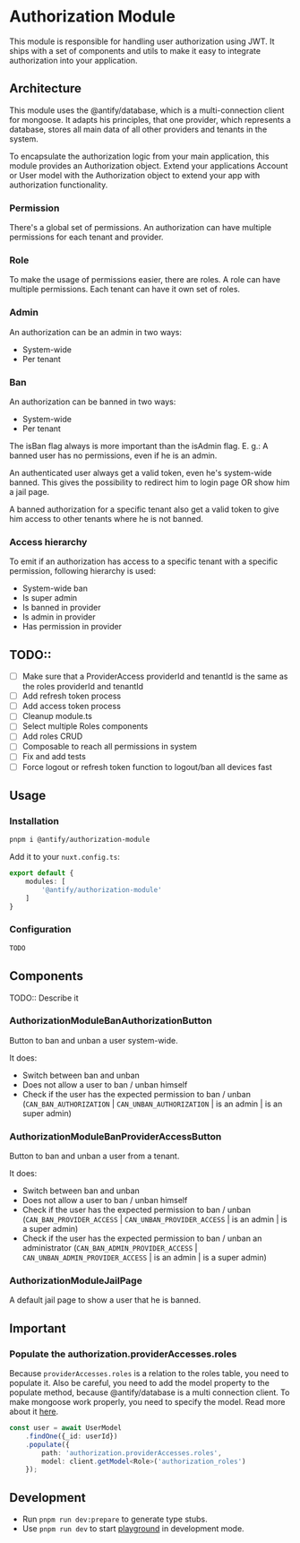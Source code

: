 # Authorization Module

This module is responsible for handling user authorization using JWT.
It ships with a set of components and utils to make it easy to integrate authorization into your application.

## Architecture

This module uses the @antify/database, which is a multi-connection client for mongoose.
It adapts his principles, that one provider, which represents a database, stores all main data 
of all other providers and tenants in the system.

To encapsulate the authorization logic from your main application, this module provides an Authorization object.
Extend your applications Account or User model with the Authorization object to extend your app with 
authorization functionality.

### Permission

There's a global set of permissions. An authorization can have multiple permissions 
for each tenant and provider.

### Role

To make the usage of permissions easier, there are roles. A role can have multiple permissions.
Each tenant can have it own set of roles.

### Admin

An authorization can be an admin in two ways:
- System-wide
- Per tenant

### Ban

An authorization can be banned in two ways:
- System-wide
- Per tenant

The isBan flag always is more important than the isAdmin flag.
E. g.: A banned user has no permissions, even if he is an admin.

An authenticated user always get a valid token, even he's system-wide banned. 
This gives the possibility to redirect him to login page OR show him a jail page.

A banned authorization for a specific tenant also get a valid token to give him access to other tenants 
where he is not banned.

### Access hierarchy

To emit if an authorization has access to a specific tenant with a specific permission,
following hierarchy is used:

- System-wide ban
- Is super admin
- Is banned in provider
- Is admin in provider
- Has permission in provider

## TODO::

- [ ] Make sure that a ProviderAccess providerId and tenantId is the same as the roles providerId and tenantId
- [ ] Add refresh token process
- [ ] Add access token process
- [ ] Cleanup module.ts
- [ ] Select multiple Roles components
- [ ] Add roles CRUD
- [ ] Composable to reach all permissions in system
- [ ] Fix and add tests
- [ ] Force logout or refresh token function to logout/ban all devices fast

## Usage

### Installation

```bash
pnpm i @antify/authorization-module
```

Add it to your `nuxt.config.ts`:

```typescript
export default {
	modules: [
		'@antify/authorization-module'
	]
}
```

### Configuration

```typescript
TODO
```

## Components

TODO:: Describe it

### AuthorizationModuleBanAuthorizationButton

Button to ban and unban a user system-wide.

It does:
- Switch between ban and unban
- Does not allow a user to ban / unban himself
- Check if the user has the expected permission to ban / unban (`CAN_BAN_AUTHORIZATION` | `CAN_UNBAN_AUTHORIZATION` | is an admin | is an super admin)

### AuthorizationModuleBanProviderAccessButton

Button to ban and unban a user from a tenant.

It does:
- Switch between ban and unban
- Does not allow a user to ban / unban himself
- Check if the user has the expected permission to ban / unban (`CAN_BAN_PROVIDER_ACCESS` | `CAN_UNBAN_PROVIDER_ACCESS` | is an admin | is a super admin)
- Check if the user has the expected permission to ban / unban an administrator  (`CAN_BAN_ADMIN_PROVIDER_ACCESS` | `CAN_UNBAN_ADMIN_PROVIDER_ACCESS` | is an admin | is a super admin)

### AuthorizationModuleJailPage

A default jail page to show a user that he is banned.

## Important

### Populate the authorization.providerAccesses.roles

Because `providerAccesses.roles` is a relation to the roles table, you need to populate it.
Also be careful, you need to add the model property to the populate method, because @antify/database
is a multi connection client. To make mongoose work properly, you need to specify the model.
Read more about
it [here](https://github.com/antify/database?tab=readme-ov-file#error-schema-hasnt-been-registered-for-model).

```typescript
const user = await UserModel
	.findOne({_id: userId})
	.populate({
		path: 'authorization.providerAccesses.roles',
		model: client.getModel<Role>('authorization_roles')
	});
```

## Development

- Run `pnpm run dev:prepare` to generate type stubs.
- Use `pnpm run dev` to start [playground](./playground) in development mode.
